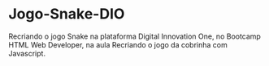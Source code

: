 # Jogo-Snake-DIO
Recriando o jogo Snake na plataforma Digital Innovation One, no Bootcamp HTML Web Developer, na aula Recriando o jogo da cobrinha com Javascript.
